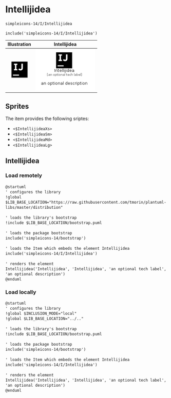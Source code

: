 # Intellijidea


```text
simpleicons-14/I/Intellijidea
```

```text
include('simpleicons-14/I/Intellijidea')
```



| Illustration | Intellijidea |
| :---: | :---: |
| ![illustration for Illustration](../../simpleicons-14/I/Intellijidea.png) | ![illustration for Intellijidea](../../simpleicons-14/I/Intellijidea.Local.png) |



## Sprites
The item provides the following sriptes:

- `<$IntellijideaXs>`
- `<$IntellijideaSm>`
- `<$IntellijideaMd>`
- `<$IntellijideaLg>`





## Intellijidea

### Load remotely
```plantuml
@startuml
' configures the library
!global $LIB_BASE_LOCATION="https://raw.githubusercontent.com/tmorin/plantuml-libs/master/distribution"

' loads the library's bootstrap
!include $LIB_BASE_LOCATION/bootstrap.puml

' loads the package bootstrap
include('simpleicons-14/bootstrap')

' loads the Item which embeds the element Intellijidea
include('simpleicons-14/I/Intellijidea')

' renders the element
Intellijidea('Intellijidea', 'Intellijidea', 'an optional tech label', 'an optional description')
@enduml
```

### Load locally
```plantuml
@startuml
' configures the library
!global $INCLUSION_MODE="local"
!global $LIB_BASE_LOCATION="../.."

' loads the library's bootstrap
!include $LIB_BASE_LOCATION/bootstrap.puml

' loads the package bootstrap
include('simpleicons-14/bootstrap')

' loads the Item which embeds the element Intellijidea
include('simpleicons-14/I/Intellijidea')

' renders the element
Intellijidea('Intellijidea', 'Intellijidea', 'an optional tech label', 'an optional description')
@enduml
```

